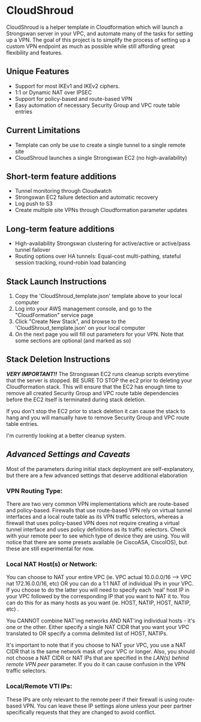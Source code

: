 # CloudShroud
CloudShroud is a helper template in Cloudformation which will launch a Strongswan server in your VPC, and automate many of the tasks for setting up a VPN.
The goal of this project is to simplify the process of setting up a custom VPN endpoint as much as possible while still affording great flexibility and
features.

## Unique Features
- Support for most IKEv1 and IKEv2 ciphers. 
- 1:1 or Dynamic NAT over IPSEC
- Support for policy-based and route-based VPN
- Easy automation of necessary Security Group and VPC route table entries

## Current Limitations
- Template can only be use to create a single tunnel to a single remote site
- CloudShroud launches a single Strongswan EC2 (no high-availability)

## Short-term feature additions
- Tunnel monitoring through Cloudwatch
- Strongswan EC2 failure detection and automatic recovery
- Log push to S3
- Create multiple site VPNs through Cloudformation parameter updates

## Long-term feature additions
- High-availability Strongswan clustering for active/active or active/pass tunnel failover
- Routing options over HA tunnels: Equal-cost multi-pathing, stateful session tracking, round-robin load balancing

## Stack Launch Instructions
1) Copy the 'CloudShroud_template.json' template above to your local computer
2) Log into your AWS management console, and go to the "CloudFormation" service page
3) Click "Create New Stack", and browse to the 'CloudShroud_template.json' on your local computer
4) On the next page you will fill out parameters for your VPN. Note that some sections are optional (and marked as so)

## Stack Deletion Instructions
**_VERY IMPORTANT!!_**
The Strongswan EC2 runs cleanup scripts everytime that the server is stopped. BE SURE TO STOP the ec2 prior to deleting your Cloudformation stack. This will ensure that the EC2 has enough time to remove all created Security Group and VPC route table dependencies before the EC2 itself is terminated during stack deletion.

If you don't stop the EC2 prior to stack deletion it can cause the stack to hang and you will manually have to remove Security Group and VPC route table entries.

I'm currently looking at a better cleanup system.

## **_Advanced Settings and Caveats_**
Most of the parameters during initial stack deployment are self-explanatory, but there are a few advanced settings that deserve additional elaboration
### VPN Routing Type: 
There are two very common VPN implementations which are route-based and policy-based. Firewalls that use route-based VPN rely on virtual tunnel interfaces and a local route table as its VPN traffic selectors, whereas a firewall that uses policy-based VPN does not require creating a virtual tunnel interface and uses policy definitions as its traffic selectors. Check with your remote peer to see which type of device they are using. You will notice that there are some presets available (ie CiscoASA, CiscoIOS), but these are still experimental for now.

### Local NAT Host(s) or Network: 
You can choose to NAT your entire VPC (ie. VPC actual 10.0.0.0/16 --> VPC nat 172.16.0.0/16, etc) OR you can do a 1:1 NAT of individual IPs in your VPC. If you choose to do the latter you will need to specify each 'real' host IP in your VPC followed by the corresponding IP that you want to NAT it to. You can do this for as many hosts as you want (ie. HOST, NATIP, HOST, NATIP, etc) .

You CANNOT combine NAT'ing networks AND NAT'ing individual hosts - it's one or the other. Either specify a single NAT CIDR that you want your VPC translated to OR specify a comma delimited list of HOST, NATIPs.

It's important to note that if you choose to NAT your VPC, you use a NAT CIDR that is the same network mask of your VPC or longer. Also, you should not choose a NAT CIDR or NAT IPs that are specified in the *LAN(s) behind remote VPN peer* parameter. If you do it can cause confusion in the VPN traffic selectors.

### Local/Remote VTI IPs:
These IPs are only relevant to the remote peer if their firewall is using route-based VPN. You can leave these IP settings alone unless your peer partner specifically requests that they are changed to avoid conflict.



